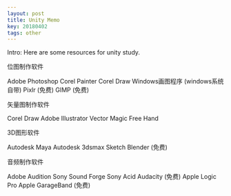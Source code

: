 ```yaml
---
layout: post
title: Unity Memo
key: 20180402
tags: other
---
```


Intro: Here are some resources for unity study.

<!--more-->

位图制作软件

Adobe Photoshop
Corel Painter
Corel Draw
Windows画图程序 (windows系统自带)
Pixlr (免费)
GIMP (免费)

矢量图制作软件

Corel Draw
Adobe Illustrator
Vector Magic
Free Hand

3D图形软件

Autodesk Maya
Autodesk 3dsmax
Sketch
Blender (免费)

音频制作软件

Adobe Audition
Sony Sound Forge
Sony Acid
Audacity (免费)
Apple Logic Pro
Apple GarageBand (免费)
